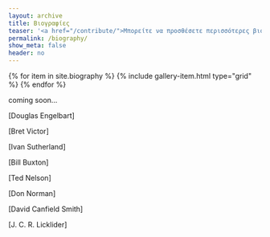 ```yaml
---
layout: archive
title: Βιογραφίες
teaser: '<a href="/contribute/">Μπορείτε να προσθέσετε περισσότερες βιογραφίες σύμφωνα με τις οδηγίες</a>'
permalink: /biography/
show_meta: false
header: no
---
```



<div class="grid__wrapper">
  {% for item in site.biography %}
    {% include gallery-item.html type="grid" %}
  {% endfor %}
</div>

coming soon...

[Douglas Engelbart]

[Bret Victor]

[Ivan Sutherland]

[Bill Buxton]

[Ted Nelson]

[Don Norman]

[David Canfield Smith]

[J. C. R. Licklider]
